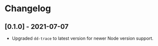 # Changelog

## [0.1.0] - 2021-07-07
- Upgraded `dd-trace` to latest version for newer Node version support.

